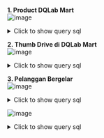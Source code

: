 <b>1. Product DQLab Mart</b>
<br>
![image](https://user-images.githubusercontent.com/68532033/89723332-fa36f080-da1e-11ea-850e-416586f3e187.png)

<details>
  <summary>Click to show query sql</summary>
  <p>

```
select no_urut,kode_produk,nama_produk,harga from ms_produk where harga >= 50000 and harga <= 150000;
```
  </p>
</details>

<b>2. Thumb Drive di DQLab Mart</b>
<br>
![image](https://user-images.githubusercontent.com/68532033/89723362-569a1000-da1f-11ea-866b-9d83fcc59145.png)
<details>
  <summary>Click to show query sql</summary>

```
select no_urut,kode_produk,nama_produk,harga from ms_produk where nama_produk like '%Flashdisk%';
```
</details>

<b>3. Pelanggan Bergelar</b>
<br>
![image](https://user-images.githubusercontent.com/68532033/89723388-b85a7a00-da1f-11ea-8800-df507a425f2e.png)
<details>
  <summary>Click to show query sql</summary>

```select no_urut,kode_pelanggan,nama_pelanggan,alamat from ms_pelanggan where nama_pelanggan like '%S.H%' or nama_pelanggan like '%Ir.%' or nama_pelanggan like '%Drs.%';
```
</details>













![image](https://user-images.githubusercontent.com/68532033/89723285-5e0ce980-da1e-11ea-97d9-9a0e8ec4cbc8.png)

<details>
  <summary>Click to show query sql</summary>
  <i>
select tr_penjualan_detail.kode_transaksi,ms_pelanggan.kode_pelanggan,ms_pelanggan.nama_pelanggan,tr_penjualan.tanggal_transaksi,count(tr_penjualan_detail.kode_produk) as jumlah_detail
from ms_pelanggan
LEFT JOIN tr_penjualan ON
tr_penjualan.kode_pelanggan = ms_pelanggan.kode_pelanggan
LEFT JOIN tr_penjualan_detail ON
tr_penjualan.kode_transaksi = tr_penjualan_detail.kode_transaksi
group by tr_penjualan_detail.kode_transaksi,ms_pelanggan.kode_pelanggan,ms_pelanggan.nama_pelanggan,tr_penjualan.tanggal_transaksi
having count(tr_penjualan_detail.kode_produk)>1;
  </i>
</details>






